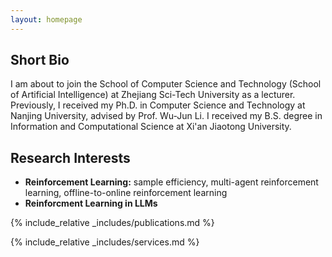 ```yaml
---
layout: homepage
---
```


## Short Bio

I am about to join the School of Computer Science and Technology (School of Artificial Intelligence) at Zhejiang Sci-Tech University as a lecturer. Previously, I received my Ph.D. in Computer Science and Technology at Nanjing University, advised by Prof. Wu-Jun Li. I received my B.S. degree in Information and Computational Science at Xi'an Jiaotong University.


## Research Interests

- **Reinforcement Learning:** sample efficiency, multi-agent reinforcement learning, offline-to-online reinforcement learning
- **Reinforcment Learning in LLMs**

<!-- ## News

- **[Feb. 2020]** Our paper about incremental learning is accepted to CVPR 2020.
- **[Feb. 2020]** We will host the ACM Multimedia Asia 2020 conference in Singapore!
- **[Sept. 2019]** Our paper about few-shot learning is accepted to NeurIPS 2019.
- **[Mar. 2019]** Our paper about few-shot learning is accepted to CVPR 2019. -->

{% include_relative _includes/publications.md %}

{% include_relative _includes/services.md %}
